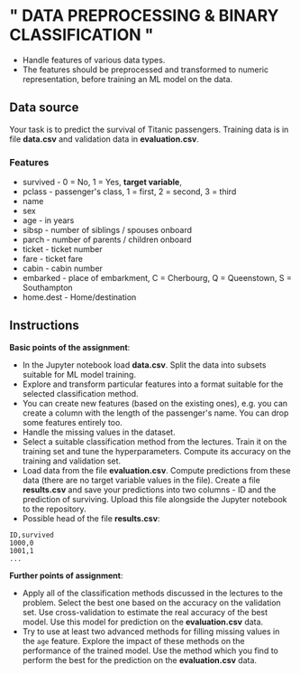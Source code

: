 # " DATA PREPROCESSING & BINARY CLASSIFICATION "

  * Handle features of various data types.
  * The features should be preprocessed and transformed to numeric representation, before training an ML model on the data.
  
## Data source

Your task is to predict the survival of Titanic passengers. Training data is in file **data.csv** and validation data in **evaluation.csv**.

### Features
* survived - 0 = No, 1 = Yes, **target variable**, 
* pclass - passenger's class, 1 = first, 2 = second, 3 = third
* name
* sex
* age - in years
* sibsp	- number of siblings / spouses onboard
* parch - number of parents / children onboard
* ticket - ticket number
* fare - ticket fare
* cabin	- cabin number
* embarked	- place of embarkment, C = Cherbourg, Q = Queenstown, S = Southampton
* home.dest - Home/destination

## Instructions

**Basic points of the assignment**:
  * In the Jupyter notebook load **data.csv**. Split the data into subsets suitable for ML model training.
  * Explore and transform particular features into a format suitable for the selected classification method.
  * You can create new features (based on the existing ones), e.g. you can create a column with the length of the passenger's name. You can drop some features entirely too.
  * Handle the missing values in the dataset.
  * Select a suitable classification method from the lectures. Train it on the training set and tune the hyperparameters. Compute its accuracy on the training and validation set.
  * Load data from the file **evaluation.csv**. Compute predictions from these data (there are no target variable values in the file). Create a file **results.csv** and save your predictions into two columns - ID and the prediction of surviving. Upload this file alongside the Jupyter notebook to the repository.
  * Possible head of the file **results.csv**:
  
```
ID,survived
1000,0
1001,1
...
```
**Further points of assignment**:
  * Apply all of the classification methods discussed in the lectures to the problem. Select the best one based on the accuracy on the validation set. Use cross-validation to estimate the real accuracy of the best model. Use this model for prediction on the **evaluation.csv** data.
  * Try to use at least two advanced methods for filling missing values in the `age` feature. Explore the impact of these methods on the performance of the trained model. Use the method which you find to perform the best for the prediction on the **evaluation.csv** data.
  
